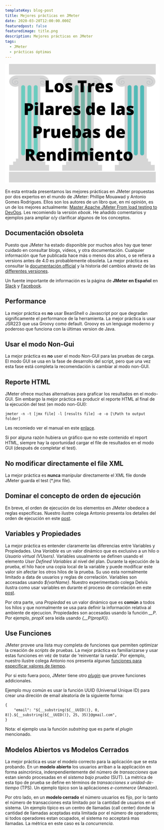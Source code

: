 ```yaml
---
templateKey: blog-post
title: Mejores prácticas en JMeter
date: 2020-03-20T12:00:00.000Z
featuredpost: false
featuredimage: title.png
description: Mejores prácticas en JMeter
tags:
  - JMeter
  - prácticas óptimas 
---
```

![image](title.png)

En esta entrada presentamos las mejores prácticas en JMeter propuestas por dos expertos en el mundo de JMeter: Phillipe Mouawad y Antonio Gomes Rodrigues. Ellos son los autores de un libro que, en mi opinión, es un de los mejores actualmente: [Master Apache JMeter From load testing to DevOps](https://leanpub.com/master-jmeter-from-load-test-to-devops). Les recomiendo la versión *ebook*. He añadido comentarios y ejemplos para ampliar o/y clarificar algunos de los conceptos.

## Documentación obsoleta

Puesto que JMeter ha estado disponible por muchos años hay que tener cuidado en consultar blogs, videos, y otra documentación. Cualquier información que fue publicada hace más o menos dos años, o se refiera a versions antes de 4.0 es probablemente obsoleta. La mejor práctica es consultar la [documentación official](https://jmeter.apache.org/usermanual/index.html) y la historia del cambios atravéz de las [differentes versiones](https://jmeter.apache.org/changes_history.html).

Un fuente importante de información es la página de **JMeter en Español** en [Slack](https://jmeterenespanol.slack.com) y [Facebook](https://www.facebook.com/groups/jmeterenespanol/?ref=group_header).

## Performance

La mejor práctica es **no** usar BeanShell o Javascript por que degradan significamente el performance de la herramienta. La mejor práctica is usar JSR223 que usa Groovy como default. Groovy es un lenguage moderno y poderoso que funciona con la últimas version de Java.

## Usar el modo Non-Gui

La mejor práctica es **no** user el modo Non-GUI para las pruebas de carga. El modo GUI se usa en la fase de desarrollo del script, pero que una vez esta fase está completa la recomendación is cambiar al modo non-GUI.

## Reporte HTML

JMeter ofrece muchas alternativas para graficar los resultados en el modo-GUI. Sin embargo la mejor práctica es producir el reporte HTML al final de la ejecución del test (en modo non-GUI):
```
jmeter -n -t [jmx file] -l [results file] -e -o [\Path to output folder]
```
Les recomiedo ver el manual en este [enlace](https://jmeter.apache.org/usermanual/generating-dashboard.html).

Si por alguna razón hubiera un gráfico que no este contenido el report HTML, siempre hay la oportunidad cargar el file de resultados en el modo GUI (después de completar el test).

## No modificar directamente el file XML

La mejor práctica es **nunca** manipular directamente el XML file donde JMeter guarda el test (*.jmx file).

## Dominar el concepto de orden de ejecución

En breve, el orden de ejecución de los elementos en JMeter obedece a reglas específicas. Nuestro ilustre colega Antonio presenta los detalles del orden de ejecución en este [post](https://jmeterenespanol.org/blog/2019-10-04-ejecucion-antonio/).

## Variables y Propiedades

La mejor práctica es entender claramente las diferencias entre Variables y Propiedades.  Una *Variable* es un valor dinámico que es exclusivo a un hilo o *Usuario virtual (VUsers)*. Variables usualmente se definen usando el elemento *User Defined Variables* al nivel del plan. Durante la ejecución de la prueba, el hilo hace una copia local de la variable y puede modificar este valor sin afectar los otros hilos de la prueba. Su uso esta normalmente limitado a data de usuarios y reglas de correlación. Variables son accesadas usando *${varName}*. Nuestro experimentado colega Delvis ilustra como usar variables en durante el proceso de correlación en este [post](https://jmeterenespanol.org/blog/2019-11-22-correlacion-delvis/).

Por otra parte, una *Propiedad* es un valor dinámico que es **común** a todos los hilos y que normalmente se usa para definir la información relativa al ambiente de ejecucion. Propiedades son accesadas usando la función *__P*. Por ejemplo, *propX* sera leida usando *{__P(propX)}*.

## Use Funciones

JMeter provee una lista muy completa de funciones que permiten optimizar la creación de *scripts* de pruebas. La mejor práctica es familiarizarse y usar estas funciones en véz de tratar de 'reinventar la rueda'. Por ejemplo, nuestro ilustre colega Antonio nos presenta algunas [funciones para especificar valores de tiempo](https://jmeterenespanol.org/blog/2019-11-15-functiempo-delvis/).

Por si esto fuera poco, JMeter tiene otro [*plugin*](https://jmeter-plugins.org/wiki/Functions/) que provee funciones addicionales.

Ejemplo muy común es usar la función UUID (Universal Unique ID) para crear una direción de email aleatoria de la siguiente forma:
```
{
    "email": "${__substring(${__UUID()}, 0, 8)}.${__substring(${__UUID()}, 25, 35)}@gmail.com", 
}
```
Nota: el ejemplo usa la función *substring* que es parte el *plugin* mencionado.

## Modelos Abiertos vs Modelos Cerrados

La mejor práctica es usar el modelo correcto para la aplicación que se esta probando. En un **modelo abierto** los usuarios arriban a la applicación en forma asincrónica, indenpendientemente del número de *transacciones* que estan siendo procesadas en el *sistema bajo prueba* (SUT). La métrica de esta tipo de prueba se define en términos de *transacciones x unidad-de-tiempo* (TPS). Un ejemplo típico son la aplicaciones *e-commerce* (Amazon).

Por otro lado, en un **modelo cerrado** el número usuarios es fijo, por lo tanto el número de transacciones esta limitado por la cantidad de usuarios en el sistema. Un ejemplo típico es un centro de llamadas (call center) donde la cantidad de llamadas aceptadas esta limitada por el número de operadores; si todos operadores estan ocupados, el sistema no acceptará mas llamadas. La métrica en este caso es la *concurrencia*.
